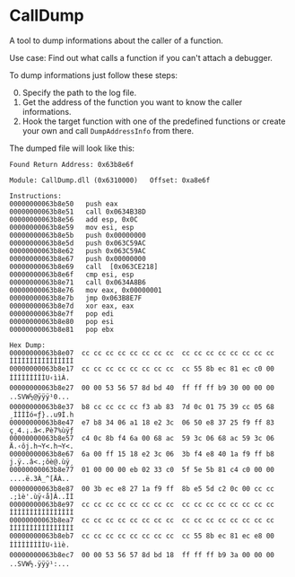 # CallDump
A tool to dump informations about the caller of a function.

Use case: Find out what calls a function if you can't attach a debugger.


To dump informations just follow these steps:

0. Specify the path to the log file.
1. Get the address of the function you want to know the caller informations.
2. Hook the target function with one of the predefined functions or create your own and call `DumpAddressInfo` from there.

The dumped file will look like this:
```
Found Return Address: 0x63b8e6f

Module: CallDump.dll (0x6310000)   Offset: 0xa8e6f

Instructions:
00000000063b8e50   push eax
00000000063b8e51   call 0x0634B38D
00000000063b8e56   add esp, 0x0C
00000000063b8e59   mov esi, esp
00000000063b8e5b   push 0x00000000
00000000063b8e5d   push 0x063C59AC
00000000063b8e62   push 0x063C59AC
00000000063b8e67   push 0x00000000
00000000063b8e69   call  [0x063CE218]
00000000063b8e6f   cmp esi, esp
00000000063b8e71   call 0x0634A8B6
00000000063b8e76   mov eax, 0x00000001
00000000063b8e7b   jmp 0x063B8E7F
00000000063b8e7d   xor eax, eax
00000000063b8e7f   pop edi
00000000063b8e80   pop esi
00000000063b8e81   pop ebx

Hex Dump:
00000000063b8e07  cc cc cc cc cc cc cc cc  cc cc cc cc cc cc cc cc  ÌÌÌÌÌÌÌÌÌÌÌÌÌÌÌÌ
00000000063b8e17  cc cc cc cc cc cc cc cc  cc 55 8b ec 81 ec c0 00  ÌÌÌÌÌÌÌÌÌU‹ììÀ.
00000000063b8e27  00 00 53 56 57 8d bd 40  ff ff ff b9 30 00 00 00  ..SVW½@ÿÿÿ¹0...
00000000063b8e37  b8 cc cc cc cc f3 ab 83  7d 0c 01 75 39 cc 05 68  ¸ÌÌÌÌó«ƒ}..u9Ì.h
00000000063b8e47  e7 b8 34 06 a1 18 e2 3c  06 50 e8 37 25 f9 ff 83  ç¸4.¡.â<.Pè7%ùÿƒ
00000000063b8e57  c4 0c 8b f4 6a 00 68 ac  59 3c 06 68 ac 59 3c 06  Ä.‹ôj.h¬Y<.h¬Y<.
00000000063b8e67  6a 00 ff 15 18 e2 3c 06  3b f4 e8 40 1a f9 ff b8  j.ÿ..â<.;ôè@.ùÿ¸
00000000063b8e77  01 00 00 00 eb 02 33 c0  5f 5e 5b 81 c4 c0 00 00  ....ë.3À_^[ÄÀ..
00000000063b8e87  00 3b ec e8 27 1a f9 ff  8b e5 5d c2 0c 00 cc cc  .;ìè'.ùÿ‹å]Â..ÌÌ
00000000063b8e97  cc cc cc cc cc cc cc cc  cc cc cc cc cc cc cc cc  ÌÌÌÌÌÌÌÌÌÌÌÌÌÌÌÌ
00000000063b8ea7  cc cc cc cc cc cc cc cc  cc cc cc cc cc cc cc cc  ÌÌÌÌÌÌÌÌÌÌÌÌÌÌÌÌ
00000000063b8eb7  cc cc cc cc cc cc cc cc  cc 55 8b ec 81 ec e8 00  ÌÌÌÌÌÌÌÌÌU‹ììè.
00000000063b8ec7  00 00 53 56 57 8d bd 18  ff ff ff b9 3a 00 00 00  ..SVW½.ÿÿÿ¹:...
```